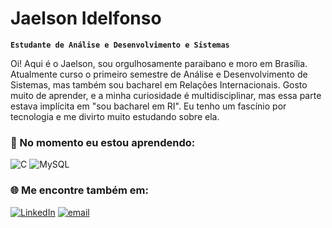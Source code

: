 # Jaelson Idelfonso 

**`Estudante de Análise e Desenvolvimento e Sistemas`**

Oi! Aqui é o Jaelson, sou orgulhosamente paraibano e moro em Brasília. Atualmente curso o primeiro semestre de Análise e Desenvolvimento de Sistemas, mas também sou bacharel em Relações Internacionais. Gosto muito de aprender, e a minha curiosidade é multidisciplinar, mas essa parte estava implícita em "sou bacharel em RI". Eu tenho um fascínio por tecnologia e me divirto muito estudando sobre ela.

### 🌱 No momento eu estou aprendendo:
![C](https://img.shields.io/badge/c-%2300599C.svg?style=for-the-badge&logo=c&logoColor=white) ![MySQL](https://img.shields.io/badge/mysql-4479A1.svg?style=for-the-badge&logo=mysql&logoColor=white)

### 🌐 Me encontre também em:
[![LinkedIn](https://img.shields.io/badge/LinkedIn-%230077B5.svg?logo=linkedin&logoColor=white)](https://linkedin.com/in/https://www.linkedin.com/in/jaelson-idelfonso/) [![email](https://img.shields.io/badge/Email-D14836?logo=gmail&logoColor=white)](mailto:jaelso.ais@gmail.com) 

<!-- Proudly created with GPRM ( https://gprm.itsvg.in ) -->
